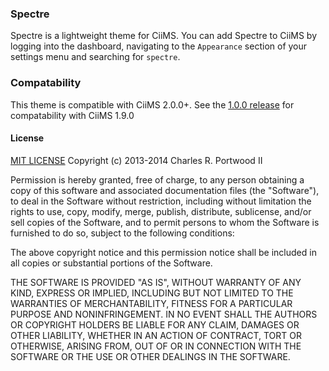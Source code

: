 ### Spectre

Spectre is a lightweight theme for CiiMS. You can add Spectre to CiiMS by logging into the dashboard, navigating to the ```Appearance``` section of your settings menu and searching for ```spectre```.

### Compatability
This theme is compatible with CiiMS 2.0.0+. See the [1.0.0 release](https://github.com/charlesportwoodii/ciims-themes-spectre/releases/tag/1.0) for compatability with CiiMS 1.9.0 

#### License

[MIT LICENSE](http://opensource.org/licenses/MIT)
Copyright (c) 2013-2014 Charles R. Portwood II

Permission is hereby granted, free of charge, to any person obtaining a copy of this software and associated documentation files (the "Software"), to deal in the Software without restriction, including without limitation the rights to use, copy, modify, merge, publish, distribute, sublicense, and/or sell copies of the Software, and to permit persons to whom the Software is furnished to do so, subject to the following conditions:

The above copyright notice and this permission notice shall be included in all copies or substantial portions of the Software.

THE SOFTWARE IS PROVIDED "AS IS", WITHOUT WARRANTY OF ANY KIND, EXPRESS OR IMPLIED, INCLUDING BUT NOT LIMITED TO THE WARRANTIES OF MERCHANTABILITY, FITNESS FOR A PARTICULAR PURPOSE AND NONINFRINGEMENT. IN NO EVENT SHALL THE AUTHORS OR COPYRIGHT HOLDERS BE LIABLE FOR ANY CLAIM, DAMAGES OR OTHER LIABILITY, WHETHER IN AN ACTION OF CONTRACT, TORT OR OTHERWISE, ARISING FROM, OUT OF OR IN CONNECTION WITH THE SOFTWARE OR THE USE OR OTHER DEALINGS IN THE SOFTWARE.

